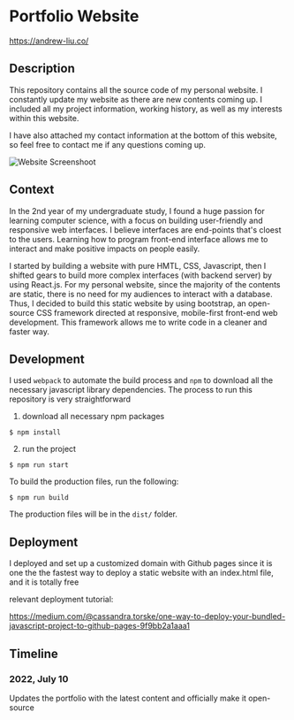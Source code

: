 # Portfolio Website

https://andrew-liu.co/

## Description

This repository contains all the source code of my personal website. I constantly update my website as there are new contents coming up. I included all my project information, working history, as well as my interests within this website.

I have also attached my contact information at the bottom of this website, so feel free to contact me if any questions coming up.

![Website Screenshoot](src/img/screenshot/portfolio.png)

## Context

In the 2nd year of my undergraduate study, I found a huge passion for learning computer science, with a focus on building user-friendly and responsive web interfaces. I believe interfaces are end-points that's cloest to the users. Learning how to program front-end interface allows me to interact and make positive impacts on people easily.

I started by building a website with pure HMTL, CSS, Javascript, then I shifted gears to build more complex interfaces (with backend server) by using React.js. For my personal website, since the majority of the contents are static, there is no need for my audiences to interact with a database. Thus, I decided to build this static website by using bootstrap, an open-source CSS framework directed at responsive, mobile-first front-end web development. This framework allows me to write code in a cleaner and faster way.

## Development

I used `webpack` to automate the build process and `npm` to download all the necessary javascript library dependencies. The process to run this repository is very straightforward

1. download all necessary npm packages

```
$ npm install
```

2. run the project

```
$ npm run start
```
To build the production files, run the following:
```
$ npm run build
```
The production files will be in the `dist/` folder.

## Deployment
I deployed and set up a customized domain with Github pages since it is one the the fastest way to deploy a static website with an index.html file, and it is totally free

relevant deployment tutorial:

https://medium.com/@cassandra.torske/one-way-to-deploy-your-bundled-javascript-project-to-github-pages-9f9bb2a1aaa1

## Timeline

### 2022, July 10
Updates the portfolio with the latest content and officially make it open-source
